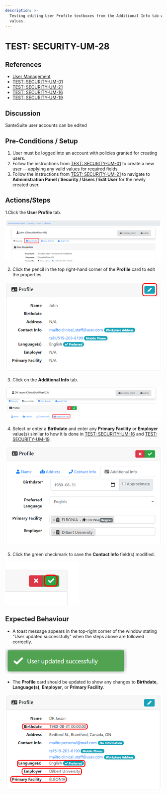```yaml
---
description: >-
  Testing editing User Profile textboxes from the Additional Info tab with valid
  values.
---
```


# TEST: SECURITY-UM-28

## References

* [User Management](../../../../../operations/security-administration/user-management.md)
* [TEST: SECURITY-UM-01](test-security-um-01.md)
* [TEST: SECURITY-UM-21](test-security-um-21.md)
* [TEST: SECURITY-UM-16](test-security-um-16.md)
* [TEST: SECURITY-UM-19](test-security-um-19.md)

## Discussion

SanteSuite user accounts can be edited 

## Pre-Conditions / Setup

1. User must be logged into an account with policies granted for creating users.
2. Follow the instructions from [TEST: SECURITY-UM-01](test-security-um-01.md) to create a new user -- applying any valid values for required fields.
3. Follow the instructions from [TEST: SECURITY-UM-21](test-security-um-21.md) to navigate to **Administration Panel / Security / Users / Edit User** for the newly created user.

## Actions/Steps

1.Click the **User Profile** tab.

![](../../../../../../.gitbook/assets/image%20%28265%29.png)

2. Click the pencil in the top right-hand corner of the **Profile** card to edit the properties. 

![](../../../../../../.gitbook/assets/image%20%28272%29.png)

3. Click on the **Additional Info** tab.

![](../../../../../../.gitbook/assets/image%20%28300%29.png)

4. Select or enter a **Birthdate** and enter any **Primary Facility** or **Employer** value\(s\) similar to how it is done in [TEST: SECURITY-UM-16](test-security-um-16.md) and [TEST: SECURITY-UM-19](test-security-um-19.md).

![](../../../../../../.gitbook/assets/image%20%28306%29.png)

5. Click the green checkmark to save the **Contact Info** field\(s\) modified.

![](../../../../../../.gitbook/assets/image%20%28264%29.png)

## Expected Behaviour

* A toast message appears in the top-right corner of the window stating "User updated successfully" when the steps above are followed correctly.

![](../../../../../../.gitbook/assets/image%20%28269%29.png)

* The **Profile** card should be updated to show any changes to **Birthdate**, **Language\(s\)**, **Employer**, or **Primary Facility**.

![](../../../../../../.gitbook/assets/image%20%28303%29.png)

